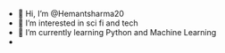 - 👋 Hi, I’m @Hemantsharma20
- 👀 I’m interested in sci fi and tech
- 🌱 I’m currently learning Python and Machine Learning
- 

<!---
Hemantsharma20/Hemantsharma20 is a ✨ special ✨ repository because its `README.md` (this file) appears on your GitHub profile.
You can click the Preview link to take a look at your changes.
--->
